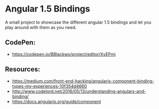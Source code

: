 # Angular 1.5 Bindings

A small project to showcase the different angular 1.5 bindings and let you play around with them as you need.

## CodePen:

- <https://codepen.io/BBlackwo/project/editor/XvEPmj>

## Resources:

- <https://medium.com/front-end-hacking/angularjs-component-binding-types-my-experiences-10f354d4660>
- <http://www.codelord.net/2016/05/13/understanding-angulars-and-binding/>
- <https://docs.angularjs.org/guide/component>
